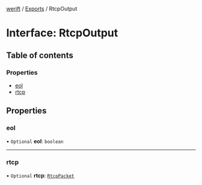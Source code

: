 [werift](../README.md) / [Exports](../modules.md) / RtcpOutput

# Interface: RtcpOutput

## Table of contents

### Properties

- [eol](RtcpOutput.md#eol)
- [rtcp](RtcpOutput.md#rtcp)

## Properties

### eol

• `Optional` **eol**: `boolean`

___

### rtcp

• `Optional` **rtcp**: [`RtcpPacket`](../modules.md#rtcppacket)
